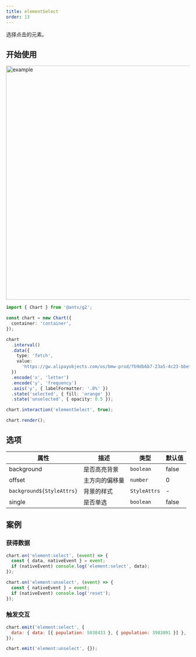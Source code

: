 ```yaml
---
title: elementSelect
order: 13
---
```


选择点击的元素。

## 开始使用

<img alt="example" src="https://gw.alipayobjects.com/zos/raptor/1670298301906/element-select.gif" width="640">

```ts
import { Chart } from '@antv/g2';

const chart = new Chart({
  container: 'container',
});

chart
  .interval()
  .data({
    type: 'fetch',
    value:
      'https://gw.alipayobjects.com/os/bmw-prod/fb9db6b7-23a5-4c23-bbef-c54a55fee580.csv',
  })
  .encode('x', 'letter')
  .encode('y', 'frequency')
  .axis('y', { labelFormatter: '.0%' })
  .state('selected', { fill: 'orange' })
  .state('unselected', { opacity: 0.5 });

chart.interaction('elementSelect', true);

chart.render();
```

## 选项

| 属性                      | 描述           | 类型         | 默认值 |
| ------------------------- | -------------- | ------------ | ------ |
| background                | 是否高亮背景   | `boolean`    | false  |
| offset                    | 主方向的偏移量 | `number`     | 0      |
| `background${StyleAttrs}` | 背景的样式     | `StyleAttrs` | -      |
| single                    | 是否单选       | `boolean`    | false  |

## 案例

### 获得数据

```js
chart.on('element:select', (event) => {
  const { data, nativeEvent } = event;
  if (nativeEvent) console.log('element:select', data);
});

chart.on('element:unselect', (event) => {
  const { nativeEvent } = event;
  if (nativeEvent) console.log('reset');
});
```

### 触发交互

```js
chart.emit('element:select', {
  data: { data: [{ population: 5038433 }, { population: 3983091 }] },
});

chart.emit('element:unselect', {});
```
